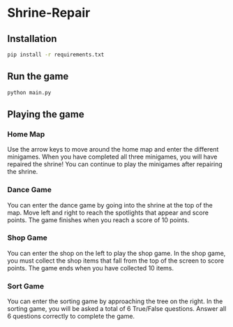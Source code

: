 # Shrine-Repair
## Installation
```sh
pip install -r requirements.txt
```
## Run the game
``` python 
python main.py
```

## Playing the game
### Home Map
Use the arrow keys to move around the home map and enter the different minigames. When you have completed all three minigames, you will have repaired the shrine! You can continue to play the minigames after repairing the shrine.

### Dance Game
You can enter the dance game by going into the shrine at the top of the map. Move left and right to reach the spotlights that appear and score points. The game finishes when you reach a score of 10 points. 

### Shop Game
You can enter the shop on the left to play the shop game. In the shop game, you must collect the shop items that fall from the top of the screen to score points. The game ends when you have collected 10 items.

### Sort Game
You can enter the sorting game by approaching the tree on the right. In the sorting game, you will be asked a total of 6 True/False questions. Answer all 6 questions correctly to complete the game.